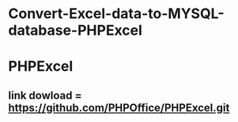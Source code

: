# Convert-Excel-data-to-MYSQL-database-PHPExcel


# PHPExcel 
## link dowload = https://github.com/PHPOffice/PHPExcel.git
